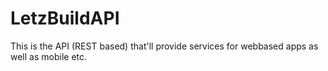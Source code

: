 LetzBuildAPI
============

This is the API (REST based) that'll provide services for webbased apps as well as mobile etc. 
